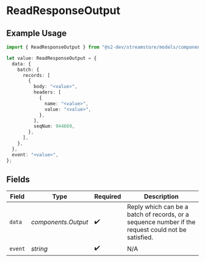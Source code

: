 # ReadResponseOutput

## Example Usage

```typescript
import { ReadResponseOutput } from "@s2-dev/streamstore/models/components";

let value: ReadResponseOutput = {
  data: {
    batch: {
      records: [
        {
          body: "<value>",
          headers: [
            {
              name: "<value>",
              value: "<value>",
            },
          ],
          seqNum: 944669,
        },
      ],
    },
  },
  event: "<value>",
};
```

## Fields

| Field                                                                                              | Type                                                                                               | Required                                                                                           | Description                                                                                        |
| -------------------------------------------------------------------------------------------------- | -------------------------------------------------------------------------------------------------- | -------------------------------------------------------------------------------------------------- | -------------------------------------------------------------------------------------------------- |
| `data`                                                                                             | *components.Output*                                                                                | :heavy_check_mark:                                                                                 | Reply which can be a batch of records, or a sequence number if the request could not be satisfied. |
| `event`                                                                                            | *string*                                                                                           | :heavy_check_mark:                                                                                 | N/A                                                                                                |